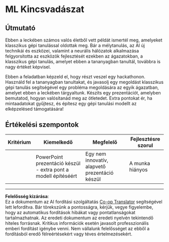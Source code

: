 <!--
CO_OP_TRANSLATOR_METADATA:
{
  "original_hash": "fdebfcd0a3f12c9e2b436ded1aa79885",
  "translation_date": "2025-09-05T15:53:02+00:00",
  "source_file": "9-Real-World/1-Applications/assignment.md",
  "language_code": "hu"
}
-->
# ML Kincsvadászat

## Útmutató

Ebben a leckében számos valós életből vett példát ismertél meg, amelyeket klasszikus gépi tanulással oldottak meg. Bár a mélytanulás, az AI új technikái és eszközei, valamint a neurális hálózatok alkalmazása felgyorsította az eszközök fejlesztését ezekben az ágazatokban, a klasszikus gépi tanulás, amelyet ebben a tananyagban tanultál, továbbra is nagy értéket képvisel.

Ebben a feladatban képzeld el, hogy részt veszel egy hackathonon. Használd fel a tananyagban tanultakat, és javasolj egy megoldást klasszikus gépi tanulás segítségével egy probléma megoldására az egyik ágazatban, amelyet ebben a leckében tárgyaltunk. Készíts egy prezentációt, amelyben bemutatod, hogyan valósítanád meg az ötletedet. Extra pontokat ér, ha mintaadatokat gyűjtesz, és építesz egy gépi tanulási modellt az elképzelésed támogatására!

## Értékelési szempontok

| Kritérium | Kiemelkedő                                                        | Megfelelő                                       | Fejlesztésre szorul     |
| --------- | ----------------------------------------------------------------- | ----------------------------------------------- | ----------------------- |
|           | PowerPoint prezentáció készül - extra pont a modell építéséért    | Egy nem innovatív, alapvető prezentáció készül  | A munka hiányos         |

---

**Felelősség kizárása**:  
Ez a dokumentum az AI fordítási szolgáltatás [Co-op Translator](https://github.com/Azure/co-op-translator) segítségével lett lefordítva. Bár törekszünk a pontosságra, kérjük, vegye figyelembe, hogy az automatikus fordítások hibákat vagy pontatlanságokat tartalmazhatnak. Az eredeti dokumentum az eredeti nyelvén tekintendő hiteles forrásnak. Kritikus információk esetén javasolt professzionális emberi fordítást igénybe venni. Nem vállalunk felelősséget az ebből a fordításból eredő félreértésekért vagy téves értelmezésekért.